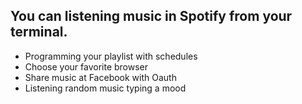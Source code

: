 ## You can listening music in Spotify from your terminal.
  * Programming your playlist with schedules
  * Choose your favorite browser
  * Share music at Facebook with Oauth
  * Listening random music typing a mood

